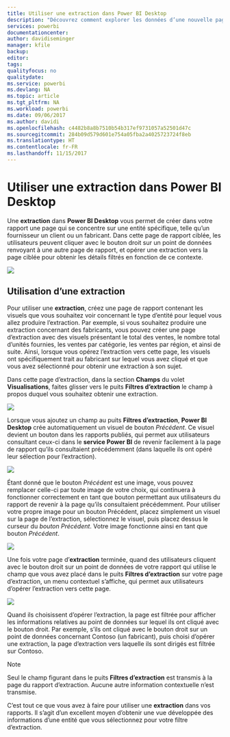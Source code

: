 ```yaml
---
title: Utiliser une extraction dans Power BI Desktop
description: "Découvrez comment explorer les données d’une nouvelle page de rapport dans Power BI Desktop"
services: powerbi
documentationcenter: 
author: davidiseminger
manager: kfile
backup: 
editor: 
tags: 
qualityfocus: no
qualitydate: 
ms.service: powerbi
ms.devlang: NA
ms.topic: article
ms.tgt_pltfrm: NA
ms.workload: powerbi
ms.date: 09/06/2017
ms.author: davidi
ms.openlocfilehash: c4482b8a8b7510b54b317ef9731057a52501d47c
ms.sourcegitcommit: 284b09d579d601e754a05fba2a4025723724f8eb
ms.translationtype: HT
ms.contentlocale: fr-FR
ms.lasthandoff: 11/15/2017
---
```

# <a name="use-drillthrough-in-power-bi-desktop"></a>Utiliser une extraction dans Power BI Desktop
Une **extraction** dans **Power BI Desktop** vous permet de créer dans votre rapport une page qui se concentre sur une entité spécifique, telle qu’un fournisseur un client ou un fabricant. Dans cette page de rapport ciblée, les utilisateurs peuvent cliquer avec le bouton droit sur un point de données renvoyant à une autre page de rapport, et opérer une extraction vers la page ciblée pour obtenir les détails filtrés en fonction de ce contexte.

![](media/desktop-drillthrough/drillthrough_01.png)

## <a name="using-drillthrough"></a>Utilisation d’une extraction
Pour utiliser une **extraction**, créez une page de rapport contenant les visuels que vous souhaitez voir concernant le type d’entité pour lequel vous allez produire l’extraction. Par exemple, si vous souhaitez produire une extraction concernant des fabricants, vous pouvez créer une page d’extraction avec des visuels présentant le total des ventes, le nombre total d’unités fournies, les ventes par catégorie, les ventes par région, et ainsi de suite. Ainsi, lorsque vous opérez l’extraction vers cette page, les visuels ont spécifiquement trait au fabricant sur lequel vous avez cliqué et que vous avez sélectionné pour obtenir une extraction à son sujet.

Dans cette page d’extraction, dans la section **Champs** du volet **Visualisations**, faites glisser vers le puits **Filtres d’extraction** le champ à propos duquel vous souhaitez obtenir une extraction.

![](media/desktop-drillthrough/drillthrough_02.png)

Lorsque vous ajoutez un champ au puits **Filtres d’extraction**, **Power BI Desktop** crée automatiquement un visuel de bouton *Précédent*. Ce visuel devient un bouton dans les rapports publiés, qui permet aux utilisateurs consultant ceux-ci dans le **service Power BI** de revenir facilement à la page de rapport qu’ils consultaient précédemment (dans laquelle ils ont opéré leur sélection pour l’extraction).

![](media/desktop-drillthrough/drillthrough_03.png)

Étant donné que le bouton *Précédent* est une image, vous pouvez remplacer celle-ci par toute image de votre choix, qui continuera à fonctionner correctement en tant que bouton permettant aux utilisateurs du rapport de revenir à la page qu’ils consultaient précédemment. Pour utiliser votre propre image pour un bouton Précédent, placez simplement un visuel sur la page de l’extraction, sélectionnez le visuel, puis placez dessus le curseur du *bouton Précédent*. Votre image fonctionne ainsi en tant que bouton *Précédent*.

![](media/desktop-drillthrough/drillthrough_05.png)

Une fois votre page d’**extraction** terminée, quand des utilisateurs cliquent avec le bouton droit sur un point de données de votre rapport qui utilise le champ que vous avez placé dans le puits **Filtres d’extraction** sur votre page d’extraction, un menu contextuel s’affiche, qui permet aux utilisateurs d’opérer l’extraction vers cette page.

![](media/desktop-drillthrough/drillthrough_04.png)

Quand ils choisissent d’opérer l’extraction, la page est filtrée pour afficher les informations relatives au point de données sur lequel ils ont cliqué avec le bouton droit. Par exemple, s’ils ont cliqué avec le bouton droit sur un point de données concernant Contoso (un fabricant), puis choisi d’opérer une extraction, la page d’extraction vers laquelle ils sont dirigés est filtrée sur Contoso.

> [!NOTE]
> Seul le champ figurant dans le puits **Filtres d’extraction** est transmis à la page du rapport d’extraction. Aucune autre information contextuelle n’est transmise.
> 
> 

C’est tout ce que vous avez à faire pour utiliser une **extraction** dans vos rapports. Il s’agit d’un excellent moyen d’obtenir une vue développée des informations d’une entité que vous sélectionnez pour votre filtre d’extraction.

